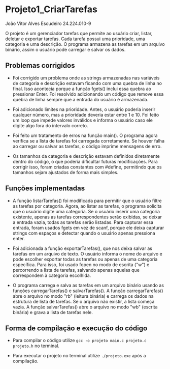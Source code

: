 
# Projeto1_CriarTarefas

João Vitor Alves Escudeiro 24.224.010-9

O projeto é um gerenciador tarefas que permite ao usuário criar, listar, deletar e exportar tarefas. Cada tarefa possui uma prioridade, uma categoria e uma descrição. O programa armazena as tarefas em um arquivo binário, assim o usuário pode carregar e salvar os dados.


## Problemas corrigidos

- Foi corrigido um problema onde as strings armazenadas nas variáveis de categoria e descrição estavam ficando com uma quebra de linha no final. Isso acontecia porque a função fgets() inclui essa quebra ao pressionar Enter. Foi resolvido adicionando um código que remove essa quebra de linha sempre que a entrada do usuário é armazenada.

- Foi adicionado limites na prioridade. Antes, o usuário poderia inserir qualquer número, mas a prioridade deveria estar entre 1 e 10. Foi feito um loop que impede valores inválidos e informa o usuário caso ele digite algo fora do intervalo correto.

- Foi feito um tratamento de erros na função main(). O programa agora verifica se a lista de tarefas foi carregada corretamente. Se houver falha ao carregar ou salvar as tarefas, o código imprime mensagens de erro.

- Os tamanhos da categoria e descrição estavam definidos diretamente dentro do código, o que poderia dificultar futuras modificações. Para corrigir isso, foram criadas constantes com #define, permitindo que os tamanhos sejam ajustados de forma mais simples.


## Funções implementadas

- A função listarTarefas() foi modificada para permitir que o usuário filtre as tarefas por categoria. Agora, ao listar as tarefas, o programa solicita que o usuário digite uma categoria. Se o usuário inserir uma categoria existente, apenas as tarefas correspondentes serão exibidas, se deixar a entrada vazia, todas as tarefas serão listadas. Para capturar essa entrada, foram usados fgets em vez de scanf, porque ele deixa capturar strings com espaços e detectar quando o usuário apenas pressiona enter.

- Foi adicionada a função exportarTarefas(), que nos deixa salvar as tarefas em um arquivo de texto. O usuário informa o nome do arquivo e pode escolher exportar todas as tarefas ou apenas de uma categoria específica. Para isso, foi usado fopen no modo de escrita ("w") e percorrendo a lista de tarefas, salvando apenas aquelas que correspondem à categoria escolhida.

- O programa carrega e salva as tarefas em um arquivo binário usando as funções carregarTarefas() e salvarTarefas(). A função carregarTarefas() abre o arquivo no modo "rb" (leitura binária) e carrega os dados na estrutura de lista de tarefas. Se o arquivo não existir, a lista começa vazia. A função salvarTarefas() abre o arquivo no modo "wb" (escrita binária) e grava a lista de tarefas nele.


## Forma de compilação e execução do código

- Para compilar o código utilize ```gcc -o projeto main.c projeto.c projeto.h``` no terminal.

- Para executar o projeto no terminal utilize ```./projeto.exe``` após a compilação.